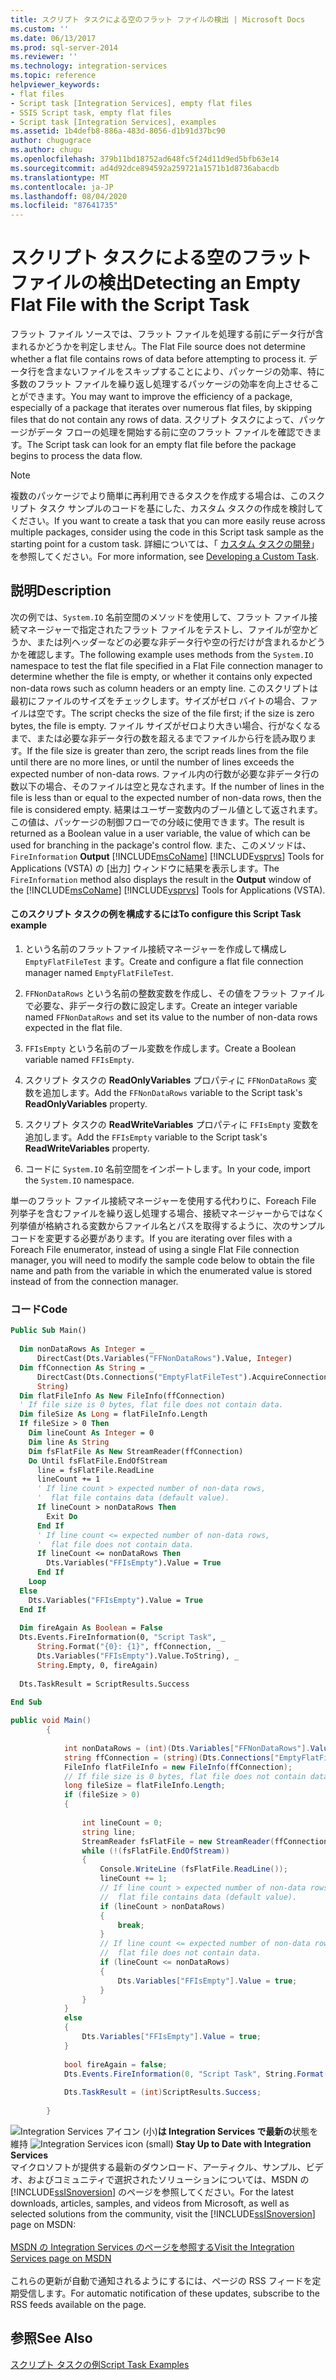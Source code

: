 ```yaml
---
title: スクリプト タスクによる空のフラット ファイルの検出 | Microsoft Docs
ms.custom: ''
ms.date: 06/13/2017
ms.prod: sql-server-2014
ms.reviewer: ''
ms.technology: integration-services
ms.topic: reference
helpviewer_keywords:
- flat files
- Script task [Integration Services], empty flat files
- SSIS Script task, empty flat files
- Script task [Integration Services], examples
ms.assetid: 1b4defb8-886a-483d-8056-d1b91d37bc90
author: chugugrace
ms.author: chugu
ms.openlocfilehash: 379b11bd18752ad648fc5f24d11d9ed5bfb63e14
ms.sourcegitcommit: ad4d92dce894592a259721a1571b1d8736abacdb
ms.translationtype: MT
ms.contentlocale: ja-JP
ms.lasthandoff: 08/04/2020
ms.locfileid: "87641735"
---
```

# <a name="detecting-an-empty-flat-file-with-the-script-task"></a><span data-ttu-id="481d9-102">スクリプト タスクによる空のフラット ファイルの検出</span><span class="sxs-lookup"><span data-stu-id="481d9-102">Detecting an Empty Flat File with the Script Task</span></span>
  <span data-ttu-id="481d9-103">フラット ファイル ソースでは、フラット ファイルを処理する前にデータ行が含まれるかどうかを判定しません。</span><span class="sxs-lookup"><span data-stu-id="481d9-103">The Flat File source does not determine whether a flat file contains rows of data before attempting to process it.</span></span> <span data-ttu-id="481d9-104">データ行を含まないファイルをスキップすることにより、パッケージの効率、特に多数のフラット ファイルを繰り返し処理するパッケージの効率を向上させることができます。</span><span class="sxs-lookup"><span data-stu-id="481d9-104">You may want to improve the efficiency of a package, especially of a package that iterates over numerous flat files, by skipping files that do not contain any rows of data.</span></span> <span data-ttu-id="481d9-105">スクリプト タスクによって、パッケージがデータ フローの処理を開始する前に空のフラット ファイルを確認できます。</span><span class="sxs-lookup"><span data-stu-id="481d9-105">The Script task can look for an empty flat file before the package begins to process the data flow.</span></span>  
  
> [!NOTE]  
>  <span data-ttu-id="481d9-106">複数のパッケージでより簡単に再利用できるタスクを作成する場合は、このスクリプト タスク サンプルのコードを基にした、カスタム タスクの作成を検討してください。</span><span class="sxs-lookup"><span data-stu-id="481d9-106">If you want to create a task that you can more easily reuse across multiple packages, consider using the code in this Script task sample as the starting point for a custom task.</span></span> <span data-ttu-id="481d9-107">詳細については、「 [カスタム タスクの開発](../extending-packages-custom-objects/task/developing-a-custom-task.md)」を参照してください。</span><span class="sxs-lookup"><span data-stu-id="481d9-107">For more information, see [Developing a Custom Task](../extending-packages-custom-objects/task/developing-a-custom-task.md).</span></span>  
  
## <a name="description"></a><span data-ttu-id="481d9-108">説明</span><span class="sxs-lookup"><span data-stu-id="481d9-108">Description</span></span>  
 <span data-ttu-id="481d9-109">次の例では、`System.IO` 名前空間のメソッドを使用して、フラット ファイル接続マネージャーで指定されたフラット ファイルをテストし、ファイルが空かどうか、または列ヘッダーなどの必要な非データ行や空の行だけが含まれるかどうかを確認します。</span><span class="sxs-lookup"><span data-stu-id="481d9-109">The following example uses methods from the `System.IO` namespace to test the flat file specified in a Flat File connection manager to determine whether the file is empty, or whether it contains only expected non-data rows such as column headers or an empty line.</span></span> <span data-ttu-id="481d9-110">このスクリプトは最初にファイルのサイズをチェックします。サイズがゼロ バイトの場合、ファイルは空です。</span><span class="sxs-lookup"><span data-stu-id="481d9-110">The script checks the size of the file first; if the size is zero bytes, the file is empty.</span></span> <span data-ttu-id="481d9-111">ファイル サイズがゼロより大きい場合、行がなくなるまで、または必要な非データ行の数を超えるまでファイルから行を読み取ります。</span><span class="sxs-lookup"><span data-stu-id="481d9-111">If the file size is greater than zero, the script reads lines from the file until there are no more lines, or until the number of lines exceeds the expected number of non-data rows.</span></span> <span data-ttu-id="481d9-112">ファイル内の行数が必要な非データ行の数以下の場合、そのファイルは空と見なされます。</span><span class="sxs-lookup"><span data-stu-id="481d9-112">If the number of lines in the file is less than or equal to the expected number of non-data rows, then the file is considered empty.</span></span> <span data-ttu-id="481d9-113">結果はユーザー変数内のブール値として返されます。この値は、パッケージの制御フローでの分岐に使用できます。</span><span class="sxs-lookup"><span data-stu-id="481d9-113">The result is returned as a Boolean value in a user variable, the value of which can be used for branching in the package's control flow.</span></span> <span data-ttu-id="481d9-114">また、このメソッドは、 `FireInformation` **Output** [!INCLUDE[msCoName](../../includes/msconame-md.md)] [!INCLUDE[vsprvs](../../includes/vsprvs-md.md)] Tools for Applications (VSTA) の [出力] ウィンドウに結果を表示します。</span><span class="sxs-lookup"><span data-stu-id="481d9-114">The `FireInformation` method also displays the result in the **Output** window of the [!INCLUDE[msCoName](../../includes/msconame-md.md)] [!INCLUDE[vsprvs](../../includes/vsprvs-md.md)] Tools for Applications (VSTA).</span></span>  
  
#### <a name="to-configure-this-script-task-example"></a><span data-ttu-id="481d9-115">このスクリプト タスクの例を構成するには</span><span class="sxs-lookup"><span data-stu-id="481d9-115">To configure this Script Task example</span></span>  
  
1.  <span data-ttu-id="481d9-116">という名前のフラットファイル接続マネージャーを作成して構成し `EmptyFlatFileTest` ます。</span><span class="sxs-lookup"><span data-stu-id="481d9-116">Create and configure a flat file connection manager named `EmptyFlatFileTest`.</span></span>  
  
2.  <span data-ttu-id="481d9-117">`FFNonDataRows` という名前の整数変数を作成し、その値をフラット ファイルで必要な、非データ行の数に設定します。</span><span class="sxs-lookup"><span data-stu-id="481d9-117">Create an integer variable named `FFNonDataRows` and set its value to the number of non-data rows expected in the flat file.</span></span>  
  
3.  <span data-ttu-id="481d9-118">`FFIsEmpty` という名前のブール変数を作成します。</span><span class="sxs-lookup"><span data-stu-id="481d9-118">Create a Boolean variable named `FFIsEmpty`.</span></span>  
  
4.  <span data-ttu-id="481d9-119">スクリプト タスクの **ReadOnlyVariables** プロパティに `FFNonDataRows` 変数を追加します。</span><span class="sxs-lookup"><span data-stu-id="481d9-119">Add the `FFNonDataRows` variable to the Script task's **ReadOnlyVariables** property.</span></span>  
  
5.  <span data-ttu-id="481d9-120">スクリプト タスクの **ReadWriteVariables** プロパティに `FFIsEmpty` 変数を追加します。</span><span class="sxs-lookup"><span data-stu-id="481d9-120">Add the `FFIsEmpty` variable to the Script task's **ReadWriteVariables** property.</span></span>  
  
6.  <span data-ttu-id="481d9-121">コードに `System.IO` 名前空間をインポートします。</span><span class="sxs-lookup"><span data-stu-id="481d9-121">In your code, import the `System.IO` namespace.</span></span>  
  
 <span data-ttu-id="481d9-122">単一のフラット ファイル接続マネージャーを使用する代わりに、Foreach File 列挙子を含むファイルを繰り返し処理する場合、接続マネージャーからではなく列挙値が格納される変数からファイル名とパスを取得するように、次のサンプル コードを変更する必要があります。</span><span class="sxs-lookup"><span data-stu-id="481d9-122">If you are iterating over files with a Foreach File enumerator, instead of using a single Flat File connection manager, you will need to modify the sample code below to obtain the file name and path from the variable in which the enumerated value is stored instead of from the connection manager.</span></span>  
  
### <a name="code"></a><span data-ttu-id="481d9-123">コード</span><span class="sxs-lookup"><span data-stu-id="481d9-123">Code</span></span>  
  
```vb  
Public Sub Main()  
  
  Dim nonDataRows As Integer = _  
      DirectCast(Dts.Variables("FFNonDataRows").Value, Integer)  
  Dim ffConnection As String = _  
      DirectCast(Dts.Connections("EmptyFlatFileTest").AcquireConnection(Nothing), _  
      String)  
  Dim flatFileInfo As New FileInfo(ffConnection)  
  ' If file size is 0 bytes, flat file does not contain data.  
  Dim fileSize As Long = flatFileInfo.Length  
  If fileSize > 0 Then  
    Dim lineCount As Integer = 0  
    Dim line As String  
    Dim fsFlatFile As New StreamReader(ffConnection)  
    Do Until fsFlatFile.EndOfStream  
      line = fsFlatFile.ReadLine  
      lineCount += 1  
      ' If line count > expected number of non-data rows,  
      '  flat file contains data (default value).  
      If lineCount > nonDataRows Then  
        Exit Do  
      End If  
      ' If line count <= expected number of non-data rows,  
      '  flat file does not contain data.  
      If lineCount <= nonDataRows Then  
        Dts.Variables("FFIsEmpty").Value = True  
      End If  
    Loop  
  Else  
    Dts.Variables("FFIsEmpty").Value = True  
  End If  
  
  Dim fireAgain As Boolean = False  
  Dts.Events.FireInformation(0, "Script Task", _  
      String.Format("{0}: {1}", ffConnection, _  
      Dts.Variables("FFIsEmpty").Value.ToString), _  
      String.Empty, 0, fireAgain)  
  
  Dts.TaskResult = ScriptResults.Success  
  
End Sub  
```  
  
```csharp  
public void Main()  
        {  
  
            int nonDataRows = (int)(Dts.Variables["FFNonDataRows"].Value);  
            string ffConnection = (string)(Dts.Connections["EmptyFlatFileTest"].AcquireConnection(null) as String);  
            FileInfo flatFileInfo = new FileInfo(ffConnection);  
            // If file size is 0 bytes, flat file does not contain data.  
            long fileSize = flatFileInfo.Length;  
            if (fileSize > 0)  
            {  
  
                int lineCount = 0;  
                string line;  
                StreamReader fsFlatFile = new StreamReader(ffConnection);  
                while (!(fsFlatFile.EndOfStream))  
                {  
                    Console.WriteLine (fsFlatFile.ReadLine());  
                    lineCount += 1;  
                    // If line count > expected number of non-data rows,  
                    //  flat file contains data (default value).  
                    if (lineCount > nonDataRows)  
                    {  
                        break;  
                    }  
                    // If line count <= expected number of non-data rows,  
                    //  flat file does not contain data.  
                    if (lineCount <= nonDataRows)  
                    {  
                        Dts.Variables["FFIsEmpty"].Value = true;  
                    }  
                }  
            }  
            else  
            {  
                Dts.Variables["FFIsEmpty"].Value = true;  
            }  
  
            bool fireAgain = false;  
            Dts.Events.FireInformation(0, "Script Task", String.Format("{0}: {1}", ffConnection, Dts.Variables["FFIsEmpty"].Value), String.Empty, 0, ref fireAgain);  
  
            Dts.TaskResult = (int)ScriptResults.Success;  
  
        }  
```  
  
<span data-ttu-id="481d9-124">![Integration Services アイコン (小)](../media/dts-16.gif "Integration Services のアイコン (小)")**は Integration Services で最新の**状態を維持  </span><span class="sxs-lookup"><span data-stu-id="481d9-124">![Integration Services icon (small)](../media/dts-16.gif "Integration Services icon (small)")  **Stay Up to Date with Integration Services**</span></span><br /> <span data-ttu-id="481d9-125">マイクロソフトが提供する最新のダウンロード、アーティクル、サンプル、ビデオ、およびコミュニティで選択されたソリューションについては、MSDN の [!INCLUDE[ssISnoversion](../../includes/ssisnoversion-md.md)] のページを参照してください。</span><span class="sxs-lookup"><span data-stu-id="481d9-125">For the latest downloads, articles, samples, and videos from Microsoft, as well as selected solutions from the community, visit the [!INCLUDE[ssISnoversion](../../includes/ssisnoversion-md.md)] page on MSDN:</span></span><br /><br /> [<span data-ttu-id="481d9-126">MSDN の Integration Services のページを参照する</span><span class="sxs-lookup"><span data-stu-id="481d9-126">Visit the Integration Services page on MSDN</span></span>](https://go.microsoft.com/fwlink/?LinkId=136655)<br /><br /> <span data-ttu-id="481d9-127">これらの更新が自動で通知されるようにするには、ページの RSS フィードを定期受信します。</span><span class="sxs-lookup"><span data-stu-id="481d9-127">For automatic notification of these updates, subscribe to the RSS feeds available on the page.</span></span>  
  
## <a name="see-also"></a><span data-ttu-id="481d9-128">参照</span><span class="sxs-lookup"><span data-stu-id="481d9-128">See Also</span></span>  
 [<span data-ttu-id="481d9-129">スクリプト タスクの例</span><span class="sxs-lookup"><span data-stu-id="481d9-129">Script Task Examples</span></span>](../extending-packages-scripting-task-examples/script-task-examples.md)  
  
  
